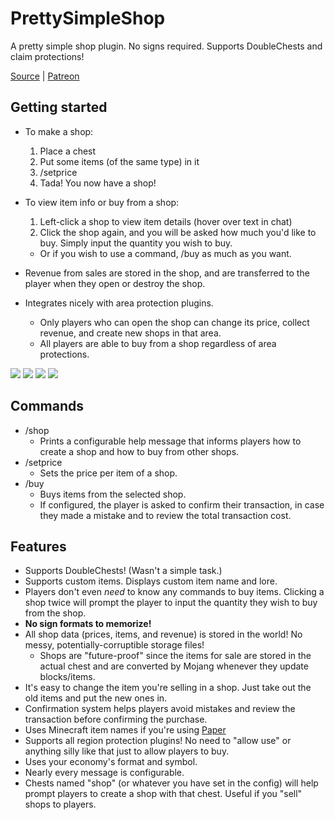 # PrettySimpleShop
A pretty simple shop plugin. No signs required. Supports DoubleChests and claim protections!

[Source](https://github.com/MLG-Fortress/PrettySimpleShop) | [Patreon](https://patreon.com/RoboMWM)

## Getting started
- To make a shop:
  1. Place a chest
  2. Put some items (of the same type) in it
  3. /setprice
  4. Tada! You now have a shop!
- To view item info or buy from a shop:
  1. Left-click a shop to view item details (hover over text in chat)
  2. Click the shop again, and you will be asked how much you'd like to buy. Simply input the quantity you wish to buy.
  - Or if you wish to use a command, /buy as much as you want.
  
  
- Revenue from sales are stored in the shop, and are transferred to the player when they open or destroy the shop.
- Integrates nicely with area protection plugins.
  - Only players who can open the shop can change its price, collect revenue, and create new shops in that area.
  - All players are able to buy from a shop regardless of area protections.

![](https://i.imgur.com/j15bGIw.png)
![](https://i.imgur.com/Y2M8sZO.png)
![](https://i.imgur.com/UCcBvE5.png)
![](https://i.imgur.com/blcPnT0.png)

## Commands
- /shop
  - Prints a configurable help message that informs players how to create a shop and how to buy from other shops.
- /setprice
  - Sets the price per item of a shop.
- /buy
  - Buys items from the selected shop. 
  - If configured, the player is asked to confirm their transaction, in case they made a mistake and to review the total transaction cost.

## Features
- Supports DoubleChests! (Wasn't a simple task.)
- Supports custom items. Displays custom item name and lore.
- Players don't even _need_ to know any commands to buy items. Clicking a shop twice will prompt the player to input the quantity they wish to buy from the shop.
- **No sign formats to memorize!**
- All shop data (prices, items, and revenue) is stored in the world! No messy, potentially-corruptible storage files!
  - Shops are "future-proof" since the items for sale are stored in the actual chest and are converted by Mojang whenever they update blocks/items.
- It's easy to change the item you're selling in a shop. Just take out the old items and put the new ones in.
- Confirmation system helps players avoid mistakes and review the transaction before confirming the purchase.
- Uses Minecraft item names if you're using [Paper](https://papermc.io)
- Supports all region protection plugins! No need to "allow use" or anything silly like that just to allow players to buy.
- Uses your economy's format and symbol.
- Nearly every message is configurable.
- Chests named "shop" (or whatever you have set in the config) will help prompt players to create a shop with that chest. Useful if you "sell" shops to players.
